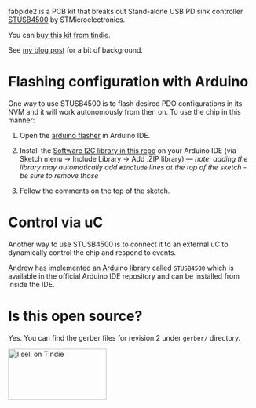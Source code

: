 fabpide2 is a PCB kit that breaks out Stand-alone USB PD sink controller
[STUSB4500](https://www.st.com/en/interfaces-and-transceivers/stusb4500.html)
by STMicroelectronics.

You can [buy this kit from
tindie](https://www.tindie.com/products/18263/).

See [my blog
post](https://blog.oxplot.com/usb-pd-standalone-sink-controller/) for a
bit of background.

# Flashing configuration with Arduino

One way to use STUSB4500 is to flash desired PDO configurations in its
NVM and it will work autonomously from then on. To use the chip in this
manner:

1. Open the [arduino
   flasher](arduino/stusb4500_flasher/stusb4500_flasher.ino) in Arduino
   IDE.

2. Install the [Software I2C library in this
   repo](arduino/libs/SoftI2CMaster.zip) on your Arduino IDE (via Sketch
   menu -> Include Library -> Add .ZIP library) — *note: adding the
   library may automatically add `#include` lines at the top of the sketch -
   be sure to remove those*

3. Follow the comments on the top of the sketch.

# Control via uC

Another way to use STUSB4500 is to connect it to an external uC to
dynamically control the chip and respond to events.

[Andrew](https://github.com/ardnew) has implemented an [Arduino
library](https://github.com/ardnew/STUSB4500)
called `STUSB4500` which is available in the official Arduino IDE
repository and can be installed from inside the IDE.

# Is this open source?

Yes. You can find the gerber files for revision 2 under `gerber/`
directory.

<a href="https://www.tindie.com/stores/oxplot/?ref=offsite_badges&utm_source=sellers_oxplot&utm_medium=badges&utm_campaign=badge_large"><img src="https://d2ss6ovg47m0r5.cloudfront.net/badges/tindie-larges.png" alt="I sell on Tindie" width="200" height="104"></a>
